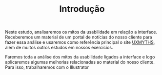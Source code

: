 
<div align="center">

# Introdução

</div>

<br>

Neste estudo, analisaremos os mitos da usabilidade em relação a interface. Receberemos um material de um portal de notícias do nosso cliente para fazer essa análise e usaremos como referência principal o site [UXMYTHS](https://uxmyths.com/), além de muitos outros estudos em nossos exercícios.

Faremos toda a análise dos mitos da usabilidade ligados a interface e logo aplicaremos algumas melhorias relacionadas ao material do nosso cliente. Para isso, trabalharemos com o Illustrator

<br>

